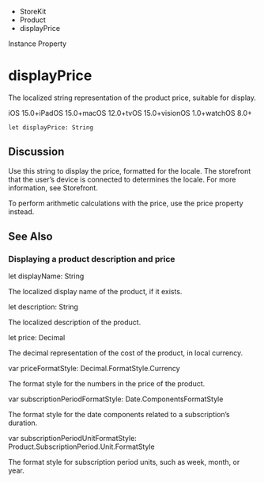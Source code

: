 

- StoreKit
- Product
-  displayPrice 

Instance Property

# displayPrice

The localized string representation of the product price, suitable for display.

iOS 15.0+iPadOS 15.0+macOS 12.0+tvOS 15.0+visionOS 1.0+watchOS 8.0+

``` source
let displayPrice: String
```

## Discussion

Use this string to display the price, formatted for the locale. The storefront that the user’s device is connected to determines the locale. For more information, see Storefront.

To perform arithmetic calculations with the price, use the price property instead.

## See Also

### Displaying a product description and price

let displayName: String

The localized display name of the product, if it exists.

let description: String

The localized description of the product.

let price: Decimal

The decimal representation of the cost of the product, in local currency.

var priceFormatStyle: Decimal.FormatStyle.Currency

The format style for the numbers in the price of the product.

var subscriptionPeriodFormatStyle: Date.ComponentsFormatStyle

The format style for the date components related to a subscription’s duration.

var subscriptionPeriodUnitFormatStyle: Product.SubscriptionPeriod.Unit.FormatStyle

The format style for subscription period units, such as week, month, or year.

